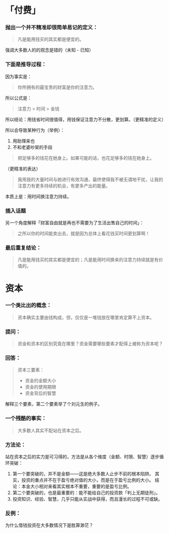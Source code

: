 # 「付费」

### 抛出一个并不精准却很简单易记的定义：

> 凡是能用钱买的其实都是便宜的。

强调大多数人的的观念是错的（未知 - 已知）

### 下面是推导过程：

因为事实是：

> 你所拥有的最宝贵的财富是你的注意力。

所以公式是：

> 注意力 > 时间 > 金钱

所以结论：用钱省时间很值得，用钱保证注意力不分散，更划算。（更精准的定义）

所以会导致某种行为（举例）：

1. 用助理来也
2. 不和老婆吵架的手段

> 把足够多的钱花在她身上。如果可能的话，也花足够多的钱在她身上。

（更精准的表达）

> 我用我的大量时间与她进行有效沟通，最终使得我不被无谓地干扰，让我的注意力有更多持续的机会，有更多产出的能量。

本质上是：用时间换注意力持续。

### 插入话题

另一个角度解释「财富自由就是再也不需要为了生活出售自己的时间」：

> 之所以你的时间能卖出去，就是因为总体上看花钱买时间更划算啊！

### 最后重复结论：

> 凡是能用钱买的其实都是便宜的；凡是能用时间换来的注意力持续就是有价值的。

# 资本

### 一个类比出的概念：

> 资本确实主要由钱构成，但，仅仅是一堆钱放在哪里肯定算不上资本。

### 提问：

> 资金和资本的区别究竟在哪里？资金需要哪些要素才配得上被称为资本呢？

### 回答：

> 资本三要素：
> - 资金的金额大小
> - 资金的使用期限
> - 资金背后的智慧

解释三个要素，第二个要素举了个刘元生的例子。

### 一个残酷的事实：

> 大多数人其实不配站在资本之后。

### 方法论：

站在资本之后的实力是可习得的，方法是从各个维度（金额、时限、智慧）逐步循环突破：

1. 第一个要突破的，并不是金额——这是绝大多数人止步不前的根本陷阱。
	其实，投资的重点并不在于盈亏绝对值的大小，而是在于盈亏比例的大小。
	结论：本金大小相对来看其实根本不重要，重要的是盈亏比例。
2. 第二个要突破的，也是最重要的：能不能给自己的投资款「判上无期徒刑」。
3. 投资知识、经验、智慧，几乎只能从实战中获得，而且漫长的过程不可或缺。

### 反例：

为什么借钱投资在大多数情况下是胜算渺茫？





